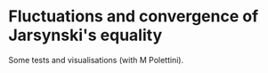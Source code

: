 # Fluctuations and convergence of Jarsynski's equality

Some tests and visualisations (with M Polettini).
